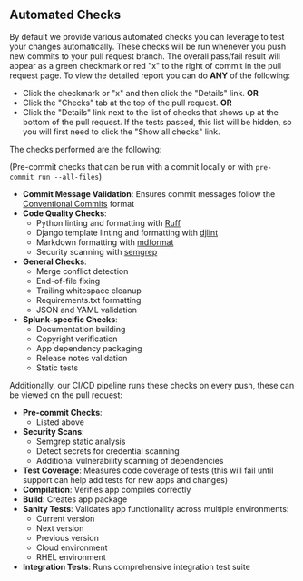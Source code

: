 
## Automated Checks
By default we provide various automated checks you can leverage to test your changes automatically. These checks will be run whenever you push new commits to your pull request branch. The overall pass/fail result will appear as a green checkmark or red "x" to the right of commit in the pull request page. To view the detailed report you can do **ANY** of the following:

- Click the checkmark or "x" and then click the "Details" link. **OR**
- Click the "Checks" tab at the top of the pull request. **OR**
- Click the "Details" link next to the list of checks that shows up at the bottom of the pull request. If the tests passed, this list will be hidden, so you will first need to click the "Show all checks" link.

The checks performed are the following:

(Pre-commit checks that can be run with a commit locally or with `pre-commit run --all-files`)

- **Commit Message Validation**: Ensures commit messages follow the [Conventional Commits](https://www.conventionalcommits.org/en/v1.0.0/#summary) format
- **Code Quality Checks**:
  - Python linting and formatting with [Ruff](https://astral.sh/ruff)
  - Django template linting and formatting with [djlint](https://www.djlint.com/)
  - Markdown formatting with [mdformat](https://mdformat.readthedocs.io/en/stable/)
  - Security scanning with [semgrep](https://semgrep.dev/index.html)
- **General Checks**:
  - Merge conflict detection
  - End-of-file fixing
  - Trailing whitespace cleanup
  - Requirements.txt formatting
  - JSON and YAML validation
- **Splunk-specific Checks**:
  - Documentation building
  - Copyright verification
  - App dependency packaging
  - Release notes validation
  - Static tests

Additionally, our CI/CD pipeline runs these checks on every push, these can be viewed on the pull request:

- **Pre-commit Checks**:
  - Listed above
- **Security Scans**:
  - Semgrep static analysis
  - Detect secrets for credential scanning
  - Additional vulnerability scanning of dependencies
- **Test Coverage**: Measures code coverage of tests (this will fail until support can help add tests for new apps and changes)
- **Compilation**: Verifies app compiles correctly
- **Build**: Creates app package
- **Sanity Tests**: Validates app functionality across multiple environments:
  - Current version
  - Next version
  - Previous version
  - Cloud environment
  - RHEL environment
- **Integration Tests**: Runs comprehensive integration test suite
